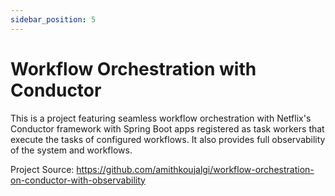 ```yaml
---
sidebar_position: 5
---
```


# Workflow Orchestration with Conductor

This is a project featuring seamless workflow orchestration with Netflix's Conductor framework with Spring Boot apps
registered as task workers that execute the tasks of configured workflows.
It also provides full observability of the system and workflows.

Project Source: https://github.com/amithkoujalgi/workflow-orchestration-on-conductor-with-observability